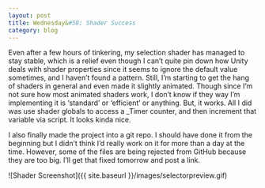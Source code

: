 ```yaml
---
layout: post
title: Wednesday&#58; Shader Success
category: blog
---
```


Even after a few hours of tinkering, my selection shader has managed to stay stable, which is a relief even though I can’t quite pin down how Unity deals with shader properties since it seems to ignore the default value sometimes, and I haven’t found a pattern. Still, I’m starting to get the hang of shaders in general and even made it slightly animated. Though since I’m not sure how most animated shaders work, I don’t know if they way I’m implementing it is ‘standard’ or ‘efficient’ or anything. But, it works. All I did was use shader globals to access a _Timer counter, and then increment that variable via script. It looks kinda nice.

I also finally made the project into a git repo. I should have done it from the beginning but I didn’t think I’d really work on it for more than a day at the time. However, some of the files are being rejected from GitHub because they are too big. I’ll get that fixed tomorrow and post a link.

![Shader Screenshot]({{ site.baseurl }}/images/selectorpreview.gif)

